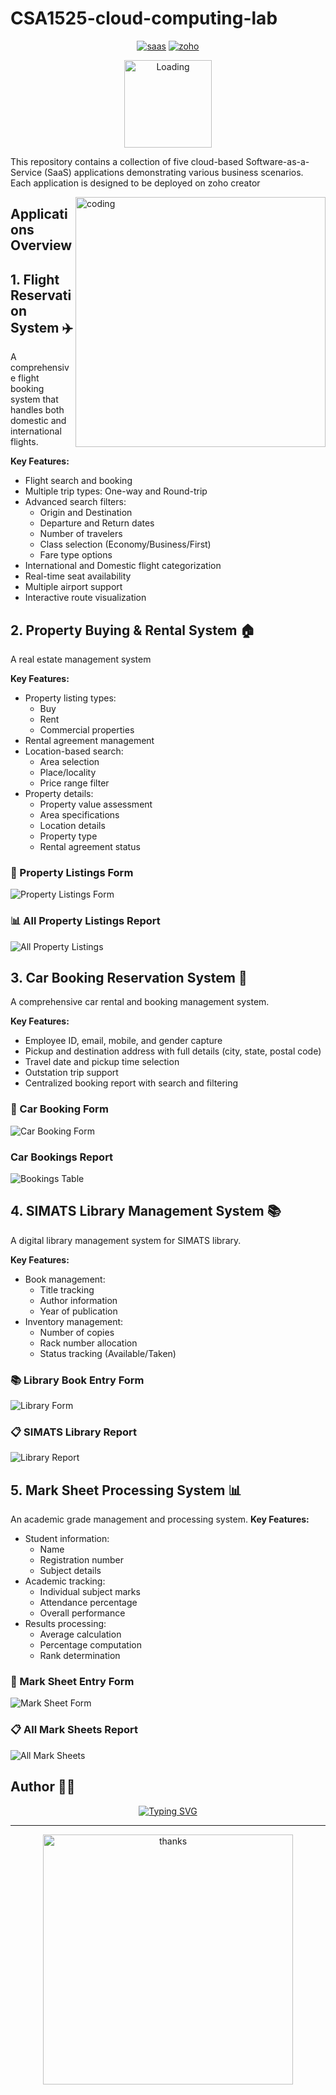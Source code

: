 # CSA1525-cloud-computing-lab


<div align="center">


[![saas](https://img.shields.io/badge/SaaS-Applications-blue.svg)](https://en.wikipedia.org/wiki/Software_as_a_service)
[![zoho](https://img.shields.io/badge/Built%20with-Zoho%20Creator-orange.svg)](https://www.zoho.com/creator/)

<img src="https://raw.githubusercontent.com/gist/MedRedha/fd8e2481bde2610c96b9aafde543879c/raw/88624e8d31b4f55ea291788834510268/loading.gif" width="140" alt="Loading">

</div>

This repository contains a collection of five cloud-based Software-as-a-Service (SaaS) applications demonstrating various business scenarios. Each application is designed to be deployed on zoho creator

<img src="https://user-images.githubusercontent.com/74038190/212750147-854a394f-fee9-4080-9770-78a4b7ece53f.gif" width="400" align="right" alt="coding">

## Applications Overview

## 1. Flight Reservation System ✈️
 A comprehensive flight booking system that handles both domestic and international flights.


**Key Features:**
- Flight search and booking
- Multiple trip types: One-way and Round-trip
- Advanced search filters:
  - Origin and Destination
  - Departure and Return dates
  - Number of travelers
  - Class selection (Economy/Business/First)
  - Fare type options
- International and Domestic flight categorization
- Real-time seat availability
- Multiple airport support
- Interactive route visualization

## 2. Property Buying & Rental System 🏠
A real estate management system

**Key Features:**
- Property listing types:
  - Buy
  - Rent
  - Commercial properties
- Rental agreement management
- Location-based search:
  - Area selection
  - Place/locality
  - Price range filter
- Property details:
  - Property value assessment
  - Area specifications
  - Location details
  - Property type
  - Rental agreement status
### 🏡 Property Listings Form
![Property Listings Form](cloud/Property_Buying&Rental.png)
### 📊 All Property Listings Report
![All Property Listings](cloud/Property_Buying&Rental2.png)

## 3. Car Booking Reservation System 🚗
A comprehensive car rental and booking management system.

**Key Features:**
- Employee ID, email, mobile, and gender capture
- Pickup and destination address with full details (city, state, postal code)
- Travel date and pickup time selection
- Outstation trip support
- Centralized booking report with search and filtering
 ### 🚗 Car Booking Form
   ![Car Booking Form](cloud/car_booking.png)
 ### Car Bookings Report
   ![Bookings Table](cloud/car_booking2.png)

## 4. SIMATS Library Management System 📚
A digital library management system for SIMATS library.

**Key Features:**
- Book management:
  - Title tracking
  - Author information
  - Year of publication
- Inventory management:
  - Number of copies
  - Rack number allocation
  - Status tracking (Available/Taken)
 ### 📚 Library Book Entry Form
   ![Library Form](cloud/Library_book.png)
### 📋 SIMATS Library Report
![Library Report](cloud/Library_book2.png)


## 5. Mark Sheet Processing System 📊
An academic grade management and processing system.
**Key Features:**
- Student information:
  - Name
  - Registration number
  - Subject details
- Academic tracking:
  - Individual subject marks
  - Attendance percentage
  - Overall performance
- Results processing:
  - Average calculation
  - Percentage computation
  - Rank determination
 ### 📝 Mark Sheet Entry Form
   ![Mark Sheet Form](cloud/Mark_Sheet.png)
### 📋 All Mark Sheets Report
![All Mark Sheets](cloud/Mark_Sheet2.png)



## Author 👨‍💻

<div align="center">
 <a href="https://github.com/denvercoder1/readme-typing-svg">
    <img src="https://readme-typing-svg.herokuapp.com?font=Fira+Code&size=30&pause=1000&color=27EA00&center=true&vCenter=true&width=435&lines=Tharankeswaran+M;Full+Stack+Developer;AI+Developer" alt="Typing SVG" />
  </a>
</div>

---
<div align="center">
  <img src="https://user-images.githubusercontent.com/74038190/212284158-e840e285-664b-44d7-b79b-e264b5e54825.gif" width="400" alt="thanks">
</div>



